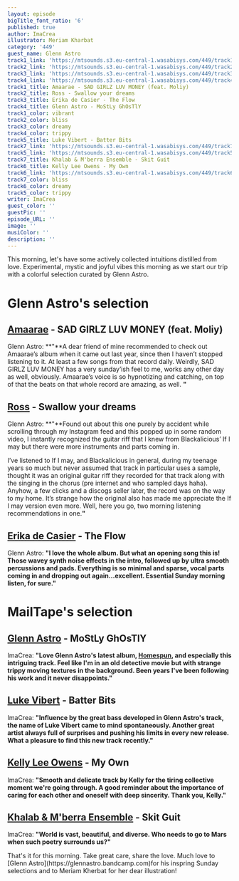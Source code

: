 ```yaml
---
layout: episode
bigTitle_font_ratio: '6'
published: true
author: ImaCrea
illustrator: Meriam Kharbat
category: '449'
guest_name: Glenn Astro
track1_link: 'https://mtsounds.s3.eu-central-1.wasabisys.com/449/track1.mp3'
track2_link: 'https://mtsounds.s3.eu-central-1.wasabisys.com/449/track2.mp3'
track3_link: 'https://mtsounds.s3.eu-central-1.wasabisys.com/449/track3.mp3'
track4_link: 'https://mtsounds.s3.eu-central-1.wasabisys.com/449/track4.mp3'
track1_title: Amaarae - SAD GIRLZ LUV MONEY (feat. Moliy)
track2_title: Ross - Swallow your dreams
track3_title: Erika de Casier - The Flow
track4_title: Glenn Astro - MoStLy GhOsTlY
track1_color: vibrant
track2_color: bliss
track3_color: dreamy
track4_color: trippy
track5_title: Luke Vibert - Batter Bits
track7_link: 'https://mtsounds.s3.eu-central-1.wasabisys.com/449/track7.mp3'
track5_link: 'https://mtsounds.s3.eu-central-1.wasabisys.com/449/track5.mp3'
track7_title: Khalab & M'berra Ensemble - Skit Guit
track6_title: Kelly Lee Owens - My Own
track6_link: 'https://mtsounds.s3.eu-central-1.wasabisys.com/449/track6.mp3'
track7_color: bliss
track6_color: dreamy
track5_color: trippy
writer: ImaCrea
guest_color: ''
guestPic: ''
episode_URL: ''
image: ''
musiColor: ''
description: ''
---
```


<p id="introduction">This morning, let's have some actively collected intuitions distilled from love. Experimental, mystic and joyful vibes this morning as we start our trip with a colorful selection curated by Glenn Astro.
</p>

# Glenn Astro's selection

## [Amaarae](https://soundcloud.com/amaarae) - SAD GIRLZ LUV MONEY (feat. Moliy) 
Glenn Astro: **"**A dear friend of mine recommended to check out Amaarae’s album when it came out last year, since then I haven’t stopped listening to it. At least a few songs from that record daily. Weirdly, SAD GIRLZ LUV MONEY has a very sunday’ish feel to me, works any other day as well, obviously. Amaarae’s voice is so hypnotizing and catching, on top of that the beats on that whole record are amazing, as well. **"**

## [Ross](https://www.discogs.com/fr/Ross-The-Pit-The-Pendulum/release/1808528) - Swallow your dreams 
Glenn Astro: **"**Found out about this one purely by accident while scrolling through my Instagram feed and this popped up in some random video, I instantly recognized the guitar riff that I knew from Blackalicious’ If I may but there were more instruments and parts coming in. 

I’ve listened to If I may, and Blackalicious in general, during my teenage years so much but never assumed that track in particular uses a sample, thought it was an original guitar riff they recorded for that track along with the singing in the chorus (pre internet and who sampled days haha). Anyhow, a few clicks and a discogs seller later, the record was on the way to my home. It’s strange how the original also has made me appreciate the If I may version even more. Well, here you go, two morning listening recommendations in one.**"**

## [Erika de Casier](https://erikadecasier.bandcamp.com/) - The Flow 
Glenn Astro: **"**I love the whole album. But what an opening song this is! Those wavey synth noise effects in the intro, followed up by ultra smooth percussions and pads. Everything is so minimal and sparse, vocal parts coming in and dropping out again...excellent. Essential Sunday morning listen, for sure.**"**

# MailTape's selection

## [Glenn Astro](https://glennastro.bandcamp.com) - MoStLy GhOsTlY
ImaCrea: **"**Love Glenn Astro's latest album, [Homespun](https://glennastro.bandcamp.com/album/homespun), and especially this intriguing track. Feel like I'm in an old detective movie but with strange trippy moving textures in the background. Been years I've been following his work and it never disappoints.**"**

## [Luke Vibert](https://soundcloud.com/luke-vibert) - Batter Bits
ImaCrea: **"**Influence by the great bass developed in Glenn Astro's track, the name of Luke Vibert came to mind spontaneously. Another great artist always full of surprises and pushing his limits in every new release. What a pleasure to find this new track recently.**"**

## [Kelly Lee Owens](https://kellyleeowens.bandcamp.com) - My Own
ImaCrea: **"**Smooth and delicate track by Kelly for the tiring collective moment we're going through. A good reminder about the importance of caring for each other and oneself with deep sincerity. Thank you, Kelly.**"**

## [Khalab & M'berra Ensemble](https://djkhalab.bandcamp.com/album/mberra) - Skit Guit
ImaCrea: **"**World is vast, beautiful, and diverse. Who needs to go to Mars when such poetry surrounds us?**"**

<p id="outroduction">That's it for this morning. Take great care, share the love. Much love to [Glenn Astro](https://glennastro.bandcamp.com)for his inspring Sunday selections and to Meriam Kherbat for her dear illustration!</p>
